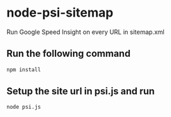 # node-psi-sitemap
Run Google Speed Insight on every URL in sitemap.xml

## Run the following command

```bash
npm install
```

## Setup the site url in psi.js and run


```bash
node psi.js
```

